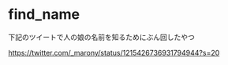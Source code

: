 # find_name

下記のツイートで人の娘の名前を知るためにぶん回したやつ

https://twitter.com/_marony/status/1215426736931794944?s=20
